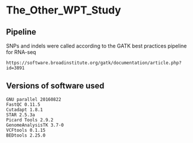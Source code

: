 # The_Other_WPT_Study

## Pipeline
SNPs and indels were called according to the GATK best practices pipeline for RNA-seq
```
https://software.broadinstitute.org/gatk/documentation/article.php?id=3891
```

## Versions of software used
```
GNU parallel 20160822
FastQC 0.11.5
Cutadapt 1.8.1
STAR 2.5.3a
Picard Tools 2.9.2
GenomeAnalysisTK 3.7-0
VCFtools 0.1.15
BEDtools 2.25.0
```
